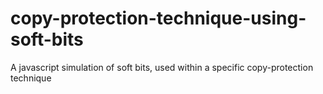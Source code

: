 # copy-protection-technique-using-soft-bits
A javascript simulation of soft bits, used within a specific copy-protection technique
